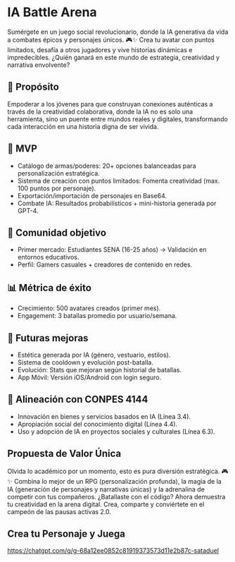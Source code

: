 # IA Battle Arena
Sumérgete en un juego social revolucionario, donde la IA generativa da vida a combates épicos y personajes únicos. 🎮✨ Crea tu avatar con puntos limitados, desafía a otros jugadores y vive historias dinámicas e impredecibles. ¿Quién ganará en este mundo de estrategia, creatividad y narrativa envolvente?

## 🎯 Propósito
Empoderar a los jóvenes para que construyan conexiones auténticas a través de la creatividad colaborativa, donde la IA no es solo una herramienta, sino un puente entre mundos reales y digitales, transformando cada interacción en una historia digna de ser vivida.

## 🚀 MVP
- Catálogo de armas/poderes: 20+ opciones balanceadas para personalización estratégica.
- Sistema de creación con puntos limitados: Fomenta creatividad (max. 100 puntos por personaje).
- Exportación/importación de personajes en Base64.
- Combate IA: Resultados probabilísticos + mini-historia generada por GPT-4.

## 👥 Comunidad objetivo
- Primer mercado: Estudiantes SENA (16-25 años) → Validación en entornos educativos.
- Perfil: Gamers casuales + creadores de contenido en redes.

## 📊 Métrica de éxito
- Crecimiento: 500 avatares creados (primer mes).
- Engagement: 3 batallas promedio por usuario/semana.

## 🔮 Futuras mejoras
- Estética generada por IA (género, vestuario, estilos).
- Sistema de cooldown y evolución post-batalla.
- Evolución: Stats que mejoran según historial de batallas.
- App Móvil: Versión iOS/Android con login seguro.

## 📌 Alineación con CONPES 4144
- Innovación en bienes y servicios basados en IA (Línea 3.4).
- Apropiación social del conocimiento digital (Línea 4.4).
- Uso y adopción de IA en proyectos sociales y culturales (Línea 6.3).

## Propuesta de Valor Única
Olvida lo académico por un momento, esto es pura diversión estratégica. 🎮✨ Combina lo mejor de un RPG (personalización profunda), la magia de la IA (generación de personajes y narrativas únicas) y la adrenalina de competir con tus compañeros. ¿Batallaste con el código? Ahora demuestra tu creatividad en la arena digital. Crea, comparte y conviértete en el campeón de las pausas activas 2.0.

## Crea tu Personaje y Juega
https://chatgpt.com/g/g-68a12ee0852c81919373573d11e2b87c-sataduel
